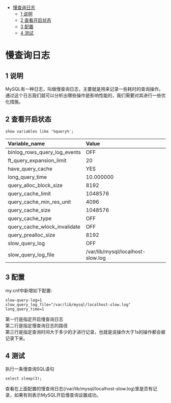
- [慢查询日志](#慢查询日志)  
    - [1 说明](#1-说明)  
    - [2 查看开启状态](#2-查看开启状态)  
    - [3 配置](#3-配置)  
    - [4 测试](#4-测试)  


# 慢查询日志  
## 1 说明  
MySQL有一种日志，叫做慢查询日志，主要就是用来记录一些耗时的查询操作。  
通过这个日志我们就可以分析出哪些操作是影响性能的，我们需要对其进行一些优化措施。  

## 2 查看开启状态  
```mysql
show variables like '%query%';
```
| Variable_name | Value | 
| :---         |     :---      |   
| binlog_rows_query_log_events | OFF | 
| ft_query_expansion_limit | 20 | 
| have_query_cache | YES | 
| long_query_time | 10.000000 | 
| query_alloc_block_size | 8192 | 
| query_cache_limit | 1048576 | 
| query_cache_min_res_unit | 4096 | 
| query_cache_size | 1048576 | 
| query_cache_type | OFF | 
| query_cache_wlock_invalidate | OFF | 
| query_prealloc_size | 8192 | 
| slow_query_log | OFF | 
| slow_query_log_file | /var/lib/mysql/localhost-slow.log |  

## 3 配置  
my.cnf中新增如下配置:  
```
slow-query-log=1
slow_query_log_file="/var/lib/mysql/localhost-slow.log"
long_query_time=1
```
第一行是指定开启慢查询日志  
第二行是指定慢查询日志的路径  
第三行是指定查询时间大于多少的才进行记录，也就是说操作大于1s的操作都会被记录下来。

## 4 测试
执行一条慢查询SQL语句
```mysql
select sleep(3);
```
查看在上面配置的慢查询日志(/var/lib/mysql/localhost-slow.log)里是否有记录，如果有则表示MySQL开启慢查询设置成功。  